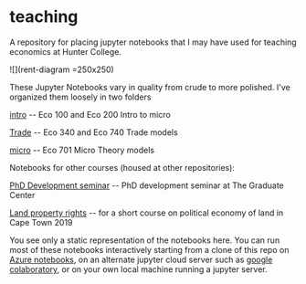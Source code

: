 # teaching

A repository for placing jupyter notebooks that I may have used for teaching economics at Hunter College. 

![](rent-diagram =250x250)

These Jupyter Notebooks vary in quality from crude to more polished. I've organized them loosely in two folders

[intro](intro)  -- Eco 100 and Eco 200 Intro to micro

[Trade](trade)  -- Eco 340 and Eco 740 Trade models

[micro](micro)  -- Eco 701 Micro Theory models


Notebooks for other courses (housed at other repositories):

[PhD Development seminar](https://dev-ii-seminar.readthedocs.io/en/latest/index.html)  -- PhD development seminar at The Graduate Center

[Land property rights](https://github.com/jhconning/land_uct_2019)  -- for a short course on political economy of land in Cape Town 2019

You see only a static representation of the notebooks here.  You can run most of these notebooks interactively starting from a clone of this repo on [Azure notebooks](https://notebooks.azure.com/jhconning/projects/econ-teach/tree/intro), on an alternate jupyter cloud server such as [google colaboratory](https://colab.research.google.com/notebooks/welcome.ipynb), or on your own local machine running a jupyter server.
